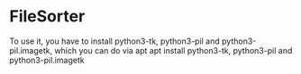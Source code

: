 # FileSorter

To use it, you have to install python3-tk, python3-pil and python3-pil.imagetk, which you can do via apt
apt install python3-tk, python3-pil and python3-pil.imagetk
